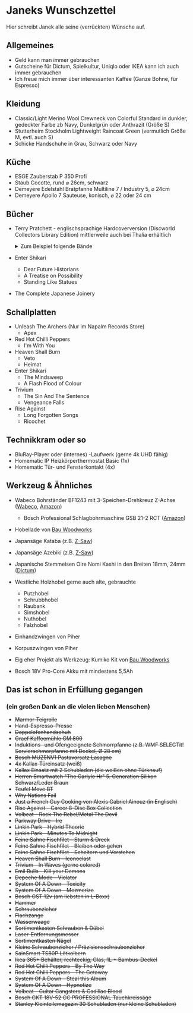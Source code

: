 # Janeks Wunschzettel

Hier schreibt Janek alle seine (verrückten) Wünsche auf.


## Allgemeines

- Geld kann man immer gebrauchen
- Gutscheine für Dictum, Spielkultur, Uniqlo oder IKEA kann ich auch immer gebrauchen
- Ich freue mich immer über interessanten Kaffee (Ganze Bohne, für Espresso)

## Kleidung
  
- Classic/Light Merino Wool Crewneck von Colorful Standard in dunkler, gedeckter Farbe zb Navy, Dunkelgrün oder Anthrazit (Größe S)
- Stutterheim Stockholm Lightweight Raincoat Green (vermutlich Größe M, evtl. auch S)
- Schicke Handschuhe in Grau, Schwarz oder Navy

## Küche

- ESGE Zauberstab P 350 Profi
- Staub Cocotte, rund &#x2300; 26cm, schwarz
- Demeyere Edelstahl Bratpfanne Multiline 7 / Industry 5, &#x2300; 24cm
- Demeyere Apollo 7 Sauteuse, konisch, &#x2300; 22 oder 24 cm

## Bücher

- Terry Pratchett - englischsprachige Hardcoverversion (Discworld Collectors Library Edition) mittlerweile auch bei Thalia erhältlich
  <details>

  <summary>Zum Beispiel folgende Bände</summary>
    
  - [Guards! Guards!](https://www.thalia.de/shop/home/artikeldetails/A1032518290)
  - [Men at Arms](https://www.thalia.de/shop/home/artikeldetails/A1032518364#serien-slider)
  - [Feet of Clay](https://www.thalia.de/shop/home/artikeldetails/A1033032712)
  - [Jingo](https://www.thalia.de/shop/home/artikeldetails/A1033032767)
  - [Sourcery](https://www.thalia.de/shop/home/artikeldetails/A1032496887)
    
  </details>
- Enter Shikari
  - Dear Future Historians
  - A Treatise on Possibility
  - Standing Like Statues
- The Complete Japanese Joinery

## Schallplatten

- Unleash The Archers (Nur im Napalm Records Store)
  - Apex
- Red Hot Chilli Peppers
  - I'm With You
- Heaven Shall Burn
  - Veto
  - Heimat
- Enter Shikari
  - The Mindsweep
  - A Flash Flood of Colour
- Trivium
  - The Sin And The Sentence
  - Vengeance Falls
- Rise Against
  - Long Forgotten Songs
  - Ricochet
 
## Technikkram oder so

- BluRay-Player oder (internes) -Laufwerk (gerne 4k UHD fähig)
- Homematic IP Heizkörperthermostat Basic (1x)
- Homematic Tür- und Fensterkontakt (4x)

## Werkzeug & Ähnliches

- Wabeco Bohrständer BF1243 mit 3-Speichen-Drehkreuz Z-Achse ([Wabeco](https://www.wabeco-remscheid.de/catalog/product/view/id/2166/s/bohrstander-frasstander-bf1243-3sd/category/591/), [Amazon](https://www.amazon.de/WABECO-Bohrst%C3%A4nder-Fr%C3%A4sst%C3%A4nder-vertikal-horizontal/dp/B0BN49G1C3/ref=sr_1_3?__mk_de_DE=%C3%85M%C3%85%C5%BD%C3%95%C3%91&crid=36BVPUMYHB5S7&dib=eyJ2IjoiMSJ9.WTx3p1WLOuf6HoT4Pfyqkhq-BR1k40NS3KbYSCqQ1PQu6ou8DrDZTqDzEvlmjcLfk9Ep5pUUPlttKa7o13Lk1L-sp31ACPfulnUI-zeJbQPhsgtv1aIO1mzL7C8ooZE8O03m8pUXG2jKaCLenFiSVAvcstv_qh5d7hc9rIwF83zDrgX9pWKdvhkDU_xRFRjvHmuGdSF321zOCq0JBTrJieLERyfZv4ulDhA5LZPOn1A.B4Asxy3q5jLuaStDzLHqLWsKymnsXFagjlGtx_Cakp0&dib_tag=se&keywords=wabeco+bf1243+3sd&qid=1755372264&sprefix=wabeco+bf1243+3sd%2Caps%2C113&sr=8-3&ufe=app_do%3Aamzn1.fos.897f7637-cfe4-44bf-9f94-1525e7bc9c76))
  - Bosch Professional Schlagbohrmaschine GSB 21-2 RCT ([Amazon](https://www.amazon.de/gp/product/B002L4104I/ref=as_li_tl?ie=UTF8&camp=1638&creative=6742&creativeASIN=B002L4104I&linkCode=as2&tag=5gerade-21&linkId=47b38787b618e314ebf2087ced248079&th=1))

- Hobellade von [Bau Woodworks](https://bau-woodworks.com/produkt/multifunktions-hobellade-mfh/)

- Japansäge Kataba (z.B. [Z-Saw](https://www.dictum.com/de/japansaegen-baaa/z-saw-kataba-250-laengs-712817?number=712817))
- Japansäge Azebiki (z.B. [Z-Saw](https://www.dictum.com/de/japansaegen-baaa/azebiki-saege-90-712247?number=712247))
- Japanische Stemmeisen Oire Nomi Kashi in den Breiten 18mm, 24mm ([Dictum](https://www.dictum.com/de/japanische-form-baba/oire-nomi-kashi-stemmeisen-blattbreite-12-mm-710323))

- Westliche Holzhobel gerne auch alte, gebrauchte
  - Putzhobel
  - Schrubbhobel
  - Raubank
  - Simshobel
  - Nuthobel
  - Falzhobel

- Einhandzwingen von Piher
- Korpuszwingen von Piher

- Eig eher Projekt als Werkzeug: Kumiko Kit von [Bau Woodworks](https://bau-woodworks.com/produkt-kategorie/kumiko-kits-de/)

- Bosch 18V Pro-Core Akku mit mindestens 5,5Ah

## Das ist schon in Erfüllung gegangen
### (ein großen Dank an die vielen lieben Menschen)

- <del>Marmor-Teigrolle</del>
- <del>Hand-Espresso-Presse</del>
- <del>Doppelofenhandschuh</del>
- <del>Graef Kaffeemühle CM 800</del>
- <del>Induktions- und Ofengeeignete Schmorrpfanne (z.B. WMF SELECTit! Servierschmorpfanne mit Deckel, Ø 28 cm)</del>
- <del>Bosch MUZ5NV1 Pastavorsatz Lasagne</del>
- <del>4x Kallax-Türeinsatz (weiß)</del>
- <del>Kallax Einsatz mit 2 Schubladen (die weißen ohne Türknauf)</del>
- <del>Herren Smartwatch "The Carlyle Hr" 5. Generation Silikon Schwarz/Leder Braun</del>
- <del>Teufel Move BT</del>
- <del>Why Nations Fail</del>
- <del>Just a French Guy Cooking von Alexis Gabriel Ainouz (in Englisch)</del>
- <del>Rise Against - Career 8-Disc Box Collection</del>
- <del>Volbeat - Rock The Rebel/Metal The Devil</del>
- <del>Parkway Drive - Ire </del>
- <del>Linkin Park - Hybrid Theorie</del>
- <del>Linkin Park - Minutes To Midnight</del>
- <del>Feine Sahne Fischfilet - Sturm & Dreck</del>
- <del>Feine Sahne Fischfilet - Bleiben oder gehen</del>
- <del>Feine Sahne Fischfilet - Scheitern und Verstehen</del>
- <del>Heaven Shall Burn - Iconoclast</del>
- <del>Trivium - In Waves (gerne colored)</del>
- <del>Emil Bulls - Kill your Demons</del>
- <del>Depeche Mode - Violator</del>
- <del>System Of A Down - Toxicity</del>
- <del>System Of A Down - Mezmerize</del>
- <del>Bosch GST 12v (am liebsten in L-Boxx)</del>
- <del>Hammer</del>
- <del>Schraubenzieher</del>
- <del>Flachzange</del>
- <del>Wasserwaage</del>
- <del>Sortimentkasten Schrauben & Dübel</del>
- <del>Laser-Entfernungsmesser</del>
- <del>Sortimentkasten Nägel</del>
- <del>Kleine Schraubenzieher / Präzisionsschraubenzieher</del>
- <del>SainSmart TS80P Lötkolbern</del>
- <del>Ikea 365+ Behälter, rechteckig, Glas, 1L + Bambus-Deckel</del>
- <del>Red Hot Chilli Peppers - By The Way</del>
- <del>Red Hot Chilli Peppers - The Getaway</del>
- <del>System Of A Down - Steal this Album</del>
- <del>System Of A Down - Hypnotize</del>
- <del>Volbeat - Guitar Gangsters & Cadillac Blood</del>
- <del>Bosch GKT 18V-52 GC PROFESSIONAL Tauchkreissäge</del>
- <del>Stanley Kleinteilemagazin 30 Schubladen (nur kleine Schubladen)</del>
